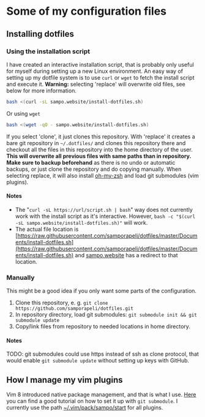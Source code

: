 # Some of my configuration files

## Installing dotfiles
### Using the installation script
I have created an interactive installation script, that is probably only useful for myself during setting up a new Linux environment. An easy way of setting up my dotfile system is to use `curl` or `wget` to fetch the install script and execute it. **Warning:** selecting 'replace' will overwrite old files, see below for more information.
```bash
bash <(curl -sL sampo.website/install-dotfiles.sh)
```
Or using `wget`
```bash
bash <(wget -qO - sampo.website/install-dotfiles.sh)
```
If you select 'clone', it just clones this repository. With 'replace' it creates a bare git repository in `~/.dotfiles/` and clones this repository there and checkout all the files in this repository into the home directory of the user. **This will overwrite all previous files with same paths than in repository. Make sure to backup beforehand** as there is no undo or automatic backups, or just clone the repository and do copying manually. When selecting replace, it will also install [oh-my-zsh](https://ohmyz.sh/#install) and load git submodules (vim plugins).

#### Notes
* The "`curl -sL https://url/script.sh | bash`" way does not currently work with the install script as it's interactive. However, `bash -c "$(curl -sL sampo.website/install-dotfiles.sh)"` will work.
* The actual file location is [https://raw.githubusercontent.com/samporapeli/dotfiles/master/Documents/install-dotfiles.sh](https://raw.githubusercontent.com/samporapeli/dotfiles/master/Documents/install-dotfiles.sh) and [sampo.website](https://sampo.website) has a redirect to that location.

### Manually
This might be a good idea if you only want some parts of the configuration.
1. Clone this repository, e. g. `git clone https://github.com/samporapeli/dotfiles.git`
2. In repository directory, load git submodules: `git submodule init && git submodule update`
3. Copy/link files from repository to needed locations in home directory.

#### Notes
TODO: git submodules could use https instead of ssh as clone protocol, that would enable `git submodule update` without setting up keys with GitHub.

## How I manage my vim plugins 
Vim 8 introduced native package management, and that is what I use. [Here](https://shapeshed.com/vim-packages/) you can find a good tutorial on how to set it up with `git submodule`. I currently use the path [~/.vim/pack/sampo/start](.vim/pack/sampo/start) for all plugins.
